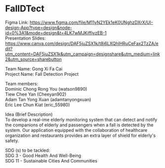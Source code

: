 # FallDTect  
Figma Link: https://www.figma.com/file/M11yN2YEk1eK0UNghzDXrX/UI-design-App?type=design&node-id=0%3A1&mode=design&t=4LK7wMJKiffiyzEB-1  
Presentation Slides: https://www.canva.com/design/DAF5juZSX1k/t8i6LXQhIHRuCeFax2TzZA/edit?utm_content=DAF5juZSX1k&utm_campaign=designshare&utm_medium=link2&utm_source=sharebutton  

Team Name: Gong Xi Fa Cai  
Project Name: Fall Detection Project

Team members:  
Dominic Chong Rong You (watson9890)  
Tiew Chee Yan (Cheeyan902)  
Adam Tan Yong Xuan (adamtanyongxuan)  
Eric Lee Chun Kiat (eric_55980) 

Idea (Brief Description)  
To develop a real-ime elderly monitoring system that can detect and notify the companions of elderly and passengers when a fall is detected by the system. Our application equipped with the collaboration  of healthcare organization and restaurants provides an extra layer of shield for elderly's safety.

SDG (s) to be tackled:  
SDG 3 - Good Health And Well-Being  
SDG 11 - Sustainable Cities And Communities
